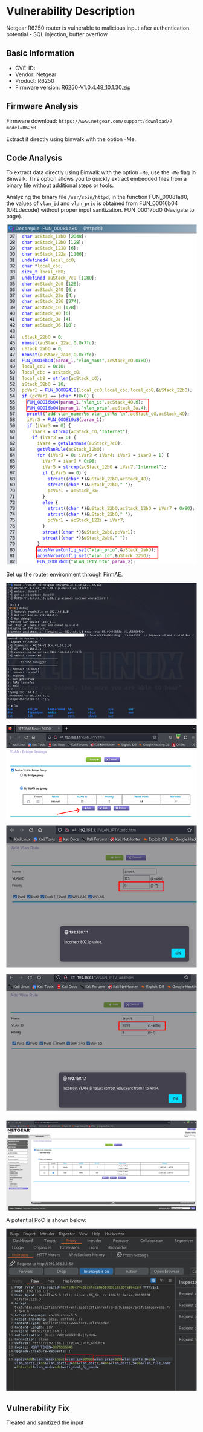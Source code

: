 # Vulnerability Description
Netgear R6250 router is vulnerable to malicious input after authentication.
potential - SQL injection, buffer overflow

## Basic Information
* CVE-ID:
* Vendor: Netgear
* Product: R6250
* Firmware version: R6250-V1.0.4.48_10.1.30.zip

## Firmware Analysis
Firmware download: `https://www.netgear.com/support/download/?model=R6250`

Extract it directly using binwalk with the option -Me.

## Code Analysis

To extract data directly using Binwalk with the option `-Me`, use the `-Me` flag in Binwalk. This option allows you to quickly extract embedded files from a binary file without additional steps or tools.

Analyzing the binary file `/usr/sbin/httpd`, in the function FUN_00081a80, the values of `vlan_id` and `vlan_prio` is obtained from FUN_00016b04 (URLdecode) without proper input sanitization.
FUN_00017bd0 (Navigate to page).

![Decompiler](Decompile.png) <!-- Add this line to insert the decompiler image -->

Set up the router environment through FirmAE.

![Environment](environment.png) <!-- Add this line to insert the environment image -->


![VLAN_IPTV](VLAN_IPTV.png) <!-- Add this line to insert the VLAN_IPTV image -->


![WrongPriority](WrongPriority.png) <!-- Add this line to insert the WrongPriority image -->


![WrongVLAN_ID](WrongVLAN_ID.png) <!-- Add this line to insert the WrongVLAN_ID image -->


![Result](result.png) <!-- Add this line to insert the result image -->


A potential PoC is shown below:

![Burp](Burp.png)


## Vulnerability Fix

Treated and sanitized the input
